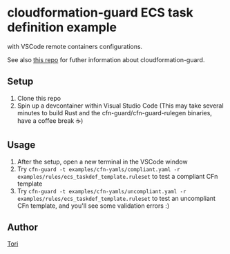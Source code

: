 # cloudformation-guard ECS task definition example

with VSCode remote containers configurations.

See also [this repo](https://github.com/aws-cloudformation/cloudformation-guard) for futher information about cloudformation-guard.

## Setup

1. Clone this repo
2. Spin up a devcontainer within Visual Studio Code (This may take several minutes to build Rust and the cfn-guard/cfn-guard-rulegen binaries, have a coffee break ☕️)

## Usage

1. After the setup, open a new terminal in the VSCode window
2. Try `cfn-guard -t examples/cfn-yamls/compliant.yaml -r examples/rules/ecs_taskdef_template.ruleset` to test a compliant CFn template
3. Try `cfn-guard -t examples/cfn-yamls/uncompliant.yaml -r examples/rules/ecs_taskdef_template.ruleset` to test an uncompliant CFn template, and you'll see some validation errors :)

## Author

[Tori](https://github.com/toricls)
